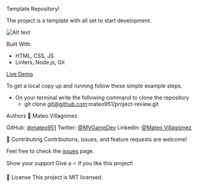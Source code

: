 <!-- Project's name -->
Template Repository!

<!-- Project's description -->
The project is a template with all set to start development.

<!-- Project's Screenshot -->
![Alt text](/projectSS.png?raw=true)

<!-- Project's technology -->
Built With
- HTML, CSS, JS
- Linters, Node.js, Git

<!-- Project's technology -->
[Live Demo](https://mateo951.github.io/project-review/)

<!-- Project's repo -->
To get a local copy up and running follow these simple example steps.
- On your terminal write the following command to clone the repository
    - git clone git@github.com:mateo951/project-review.git

<!-- Project's author -->
Authors
👤 Mateo Villagómez

GitHub: [@mateo951](https://github.com/mateo951)
Twitter: [@MVGameDev](https://twitter.com/MVGameDev)
LinkedIn: [@Mateo Villagómez](https://www.linkedin.com/in/mateo-villagómez/)

🤝 Contributing
Contributions, issues, and feature requests are welcome!

<!-- Project's issues -->
Feel free to check the [issues](https://github.com/mateo951/project-review/issues) page.

Show your support
Give a ⭐️ if you like this project!

📝 License
This project is MIT licensed.